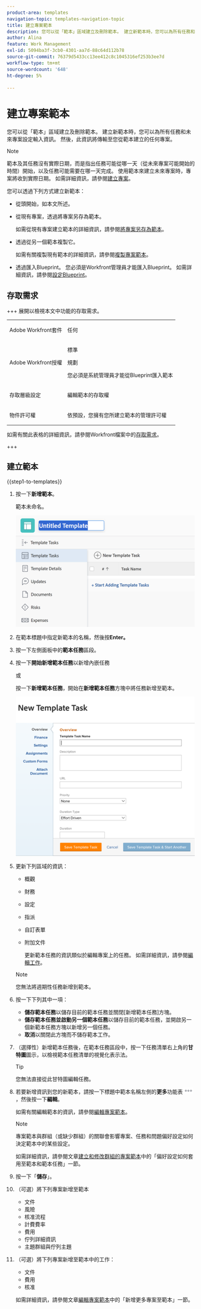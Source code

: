 ```yaml
---
product-area: templates
navigation-topic: templates-navigation-topic
title: 建立專案範本
description: 您可以從「範本」區域建立及刪除範本。 建立新範本時，您可以為所有任務和未來專案設定輸入資訊。 然後，此資訊將傳輸至您從範本建立的任何專案。
author: Alina
feature: Work Management
exl-id: 5094ba3f-3cb0-4301-aa7d-88c64d112b78
source-git-commit: 76379d5433cc13ee412c8c1045316ef253b3ee7d
workflow-type: tm+mt
source-wordcount: '648'
ht-degree: 5%

---
```


# 建立專案範本

<!-- Audited: 10/2025 -->

您可以從「範本」區域建立及刪除範本。 建立新範本時，您可以為所有任務和未來專案設定輸入資訊。 然後，此資訊將傳輸至您從範本建立的任何專案。

>[!NOTE]
>
>範本及其任務沒有實際日期，而是指出任務可能從哪一天（從未來專案可能開始的時間）開始，以及任務可能需要在哪一天完成。 使用範本來建立未來專案時，專案將收到實際日期。 如需詳細資訊，請參閱[建立專案](../create-projects/create-project.md)。


您可以透過下列方式建立新範本：

* 從頭開始，如本文所述。
* 從現有專案，透過將專案另存為範本。

  如需從現有專案建立範本的詳細資訊，請參閱[將專案另存為範本](../../../manage-work/projects/manage-projects/save-project-as-template.md)。

* 透過從另一個範本複製它。

  如需有關複製現有範本的詳細資訊，請參閱[複製專案範本](../../../manage-work/projects/create-and-manage-templates/copy-template.md)。

* 透過匯入Blueprint。 您必須是Workfront管理員才能匯入Blueprint。 如需詳細資訊，請參閱[設定Blueprint](../../../administration-and-setup/blueprints/configure-template-package.md)。

## 存取需求

+++ 展開以檢視本文中功能的存取需求。

<table style="table-layout:auto"> 
 <col> 
 <col> 
 <tbody> 
  <tr> 
   <td role="rowheader">Adobe Workfront套件</td> 
   <td> <p>任何</p> </td> 
  </tr> 
  <tr> 
   <td role="rowheader">Adobe Workfront授權</td> 
   <td> <p>標準 </p><p>規劃</p> <p>您必須是系統管理員才能從Blueprint匯入範本</p> </td> 
  </tr> 
  <tr> 
   <td role="rowheader">存取層級設定</td> 
   <td> <p>編輯範本的存取權</p> </td> 
  </tr> 
  <tr> 
   <td role="rowheader">物件許可權</td> 
   <td> <p>依預設，您擁有您所建立範本的管理許可權</p>  </td> 
  </tr> 
 </tbody> 
</table>

如需有關此表格的詳細資訊，請參閱Workfront檔案中的[存取需求](/help/quicksilver/administration-and-setup/add-users/access-levels-and-object-permissions/access-level-requirements-in-documentation.md)。

+++

<!--Old:
<table style="table-layout:auto"> 
 <col> 
 <col> 
 <tbody> 
  <tr> 
   <td role="rowheader">Adobe Workfront plan</td> 
   <td> <p>Any</p> </td> 
  </tr> 
  <tr> 
   <td role="rowheader">Adobe Workfront license</td> 
   <td> <p>New: Standard </p><p>Or </p><p>Current: Plan </p> <p data-mc-conditions="QuicksilverOrClassic.Quicksilver">You must be a system administrator to import templates from Blueprints</p> </td> 
  </tr> 
  <tr> 
   <td role="rowheader">Access level configurations*</td> 
   <td> <p>Edit access to Templates</p> </td> 
  </tr> 
  <tr> 
   <td role="rowheader">Object permissions</td> 
   <td> <p>You have Manage permissions to the templates you create, by default</p>  </td> 
  </tr> 
 </tbody> 
</table>-->

## 建立範本

{{step1-to-templates}}

1. 按一下&#x200B;**新增範本**。

   範本未命名。

   ![新範本](assets/create-template-nwe-2022-350x102.png)

1. 在範本標題中指定新範本的名稱，然後按&#x200B;**Enter。**
1. 按一下左側面板中的&#x200B;**範本任務**&#x200B;區段。
1. 按一下&#x200B;**開始新增範本任務**&#x200B;以新增內嵌任務

   或

   按一下&#x200B;**新增範本任務**，開始在&#x200B;**新增範本任務**&#x200B;方塊中將任務新增至範本。

   ![新範本任務方塊](assets/new-template-task-box.png)

1. 更新下列區域的資訊：

   * 概觀
   * 財務
   * 設定
   * 指派
   * 自訂表單
   * 附加文件

     更新範本任務的資訊類似於編輯專案上的任務。 如需詳細資訊，請參閱[編輯工作](/help/quicksilver/manage-work/tasks/manage-tasks/edit-tasks.md)。

   >[!NOTE]
   >
   >您無法將週期性任務新增到範本。

1. 按一下下列其中一項：

   * **儲存範本任務**&#x200B;以儲存目前的範本任務並關閉[新增範本任務]方塊。
   * **儲存範本任務並啟動另一個範本任務**&#x200B;以儲存目前的範本任務，並開啟另一個新範本任務方塊以新增另一個任務。
   * **取消**&#x200B;以關閉此方塊而不儲存範本工作。
1. （選擇性）新增範本任務後，在範本任務區段中，按一下任務清單右上角的&#x200B;**甘特圖**&#x200B;圖示，以檢視範本任務清單的視覺化表示法。

   >[!TIP]
   >
   >您無法直接從此甘特圖編輯任務。

1. 若要新增資訊到您的新範本，請按一下標題中範本名稱左側的&#x200B;**更多**&#x200B;功能表![更多圖示](assets/more-icon.png)，然後按一下&#x200B;**編輯**。

   如需有關編輯範本的資訊，請參閱[編輯專案範本](../../../manage-work/projects/create-and-manage-templates/edit-templates.md)。

   >[!NOTE]
   >
   >   專案範本與群組（或缺少群組）的關聯會影響專案、任務和問題偏好設定如何決定範本中的某些設定。
   >
   >如需詳細資訊，請參閱文章[建立和修改群組的專案範本](../../../administration-and-setup/manage-groups/work-with-group-objects/create-and-modify-a-groups-templates.md)中的「偏好設定如何套用至範本和範本任務」一節。

1. 按一下「**儲存**」。
1. （可選）將下列專案新增至範本

   * 文件
   * 風險
   * 核准流程
   * 計費費率
   * 費用
   * 佇列詳細資訊
   * 主題群組與佇列主題

1. （可選）將下列專案新增至範本中的工作：

   * 文件
   * 費用
   * 核准

   如需詳細資訊，請參閱文章[編輯專案範本](../../../manage-work/projects/create-and-manage-templates/edit-templates.md)中的「新增更多專案至範本」一節。




